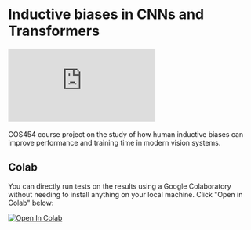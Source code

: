 # Inductive biases in CNNs and Transformers

![Illustration](https://github.com/shikhartuli/cnn_txf_bias/blob/main/CNN_vs_Human.pdf?raw=true)

COS454 course project on the study of how human inductive biases can improve performance and training time in modern vision systems. 

## Colab

You can directly run tests on the results using a Google Colaboratory without needing to install anything on your local machine. Click "Open in Colab" below:

[![Open In Colab](https://colab.research.google.com/assets/colab-badge.svg)](https://colab.research.google.com/github/shikhartuli/cnn_txf_bias/blob/main/tests/confusion_matrices.ipynb)
